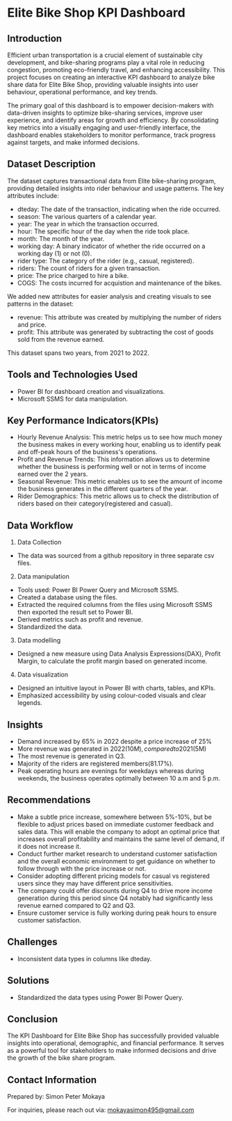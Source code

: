 # Elite Bike Shop KPI Dashboard

## Introduction
Efficient urban transportation is a crucial element of sustainable city development, and bike-sharing programs play a vital role in reducing congestion, promoting eco-friendly travel, and enhancing accessibility. This project focuses on creating an interactive KPI dashboard to analyze bike share data for Elite Bike Shop, providing valuable insights into user behaviour, operational performance, and key trends.

The primary goal of this dashboard is to empower decision-makers with data-driven insights to optimize bike-sharing services, improve user experience, and identify areas for growth and efficiency. By consolidating key metrics into a visually engaging and user-friendly interface, the dashboard enables stakeholders to monitor performance, track progress against targets, and make informed decisions.

## Dataset Description
The dataset captures transactional data from Elite bike-sharing program, providing detailed insights into rider behaviour and usage patterns. The key attributes include:

- dteday: The date of the transaction, indicating when the ride occurred.
- season: The various quarters of a calendar year.
- year: The year in which the transaction occurred.
- hour: The specific hour of the day when the ride took place.
- month: The month of the year.
- working day: A binary indicator of whether the ride occurred on a working day (1) or not (0).
- rider type: The category of the rider (e.g., casual, registered).
- riders: The count of riders for a given transaction.
- price: The price charged to hire a bike.
- COGS: The costs incurred for acquistion and maintenance of the bikes.
 
We added new attributes for easier analysis and creating visuals to see patterns in the dataset:
  
- revenue: This attribute was created by multiplying the number of riders and price. 
- profit: This attribute was generated by subtracting the cost of goods sold from the revenue earned.

This dataset spans two years, from 2021 to 2022.

## Tools and Technologies Used
- Power BI for dashboard creation and visualizations.
- Microsoft SSMS for data manipulation.
  
## Key Performance Indicators(KPIs)
- Hourly Revenue Analysis: This metric helps us to see how much money the business makes in every working hour, enabling us to identify peak and off-peak hours of the business's operations.
- Profit and Revenue Trends: This information allows us to determine whether the business is performing well or not in terms of income earned over the 2 years.
- Seasonal Revenue: This metric enables us to see the amount of income the business generates in the different quarters of the year.
- Rider Demographics: This metric allows us to check the distribution of riders based on their category(registered and casual).

## Data Workflow
1. Data Collection
   
- The data was sourced from a github repository in three separate csv files.

2. Data manipulation

- Tools used: Power BI Power Query and Microsoft SSMS.
- Created a database using the files.
- Extracted the required columns from the files using Microsoft SSMS then exported the result set to Power BI.
- Derived metrics such as profit and revenue.
- Standardized the data.
  
3. Data modelling
 
- Designed a new measure using Data Analysis Expressions(DAX), Profit Margin, to calculate the profit margin based on generated income.

4. Data visualization

- Designed an intuitive layout in Power BI with charts, tables, and KPIs.
- Emphasized accessibility by using colour-coded visuals and clear legends.
  

## Insights
- Demand increased by 65% in 2022 despite a price increase of 25%
- More revenue was generated in 2022($10M), compared to 2021($5M)
- The most revenue is generated in Q3.
- Majority of the riders are registered members(81.17%).
- Peak operating hours are evenings for weekdays whereas during weekends, the business operates optimally between 10 a.m and 5 p.m.
  
## Recommendations
- Make a subtle price increase, somewhere between 5%-10%, but be flexible to adjust prices based on immediate customer feedback and sales data. This will enable the company to adopt an optimal price that increases overall profitability and maintains the same level of demand, if it does not increase it.
- Conduct further market research to understand customer satisfaction and the overall economic environment to get guidance on whether to follow through with the price increase or not.
- Consider adopting different pricing models for casual vs registered users since they may have different price sensitivities.
- The company could offer discounts during Q4 to drive more income generation during this period since Q4 notably had significantly less revenue earned compared to Q2 and Q3.
- Ensure customer service is fully working during peak hours to ensure customer satisfaction.

## Challenges 
- Inconsistent data types in columns like dteday.

## Solutions
- Standardized the data types using Power BI Power Query.

## Conclusion
The KPI Dashboard for Elite Bike Shop has successfully provided valuable insights into operational, demographic, and financial performance. It serves as a powerful tool for stakeholders to make informed decisions and drive the growth of the bike share program.

## Contact Information
Prepared by: Simon Peter Mokaya

For inquiries, please reach out via: mokayasimon495@gmail.com
